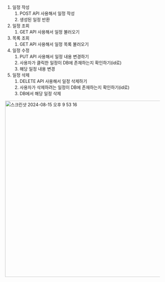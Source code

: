 1. 일정 작성
    1. POST API 사용해서 일정 작성
    2. 생성된 일정 반환
2. 일정 조회
    1. GET API 사용해서 일정 불러오기
3. 목록 조회
    1. GET API 사용해서 일정 목록 불러오기
4. 일정 수정
    1. PUT API 사용해서 일정 내용 변경하기
    2. 사용자가 클릭한 일정이 DB에 존재하는지 확인하기(id로)
    3. 해당 일정 내용 변경
5. 일정 삭제
    1. DELETE API 사용해서 일정 삭제하기
    2. 사용자가 삭제하려는 일정이 DB에 존재하는지 확인하기(id로)
    3. DB에서 해당 일정 삭제

<img width="572" alt="스크린샷 2024-08-15 오후 9 53 16" src="https://github.com/user-attachments/assets/ca939ede-447b-44a9-9e64-c5a2c747bf06">
